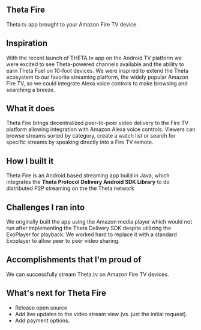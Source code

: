 ## Theta Fire

Theta.tv app brought to your Amazon Fire TV device.

## Inspiration
With the recent launch of THETA.tv app on the Android TV platform we were excited to see Theta-powered channels available and the ability to earn Theta Fuel on 10-foot devices. We were inspired to extend the Theta ecosystem to our favorite streaming platform, the widely popular Amazon Fire TV, so we could integrate Alexa voice controls to make browsing and searching a breeze.
## What it does
Theta Fire brings decentralized peer-to-peer video delivery to the Fire TV platform allowing integration with Amazon Alexa voice controls. Viewers can browse streams sorted by category, create a watch list or search for specific streams by speaking directly into a Fire TV remote.
## How I built it
Theta Fire is an Android based streaming app build in Java, which integrates the **Theta Protocol Delivery Android SDK Library** to do distributed P2P streaming on the the Theta network
## Challenges I ran into
We originally built the app using the Amazon media player which would not run after implementing the Theta Delivery SDK despite utilizing the ExoPlayer for playback. We worked hard to replace it with a standard Exoplayer to allow peer to peer video sharing.
## Accomplishments that I'm proud of
We can successfully stream Theta.tv on Amazon Fire TV devices.

## What's next for Theta Fire
* Release open source
* Add live updates to the video stream view (vs. just the initial request).
* Add payment options.

